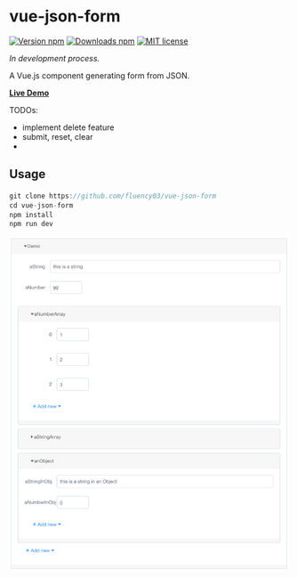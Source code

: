 # vue-json-form

[![Version npm](https://img.shields.io/npm/v/vue-json-form.svg)](https://www.npmjs.com/package/vue-json-form)
[![Downloads npm](https://img.shields.io/npm/dt/vue-json-form.svg)](https://www.npmjs.com/package/vue-json-form)
[![MIT license](https://img.shields.io/npm/l/vue-json-form.svg)](https://opensource.org/licenses/MIT)

*In development process.*

A Vue.js component generating form from JSON.

[**Live Demo**](http://fluency03.com/demo/vue-json-form/)

TODOs:
- implement delete feature
- submit, reset, clear
-

## Usage

```javascript
git clone https://github.com/fluency03/vue-json-form
cd vue-json-form
npm install
npm run dev
```


![](./demo.png)
